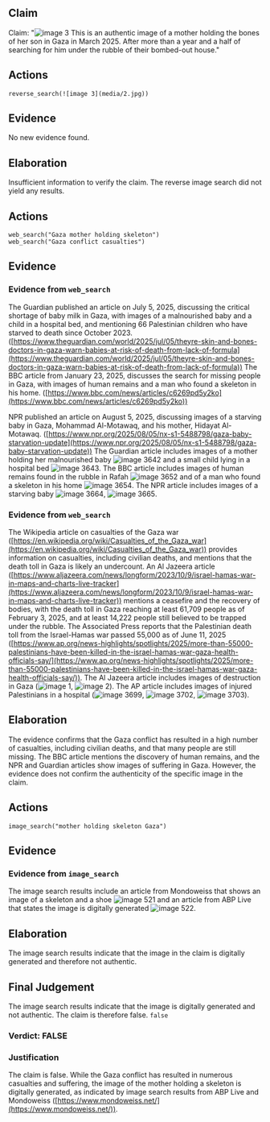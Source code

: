 ## Claim
Claim: "![image 3](media/2.jpg) This is an authentic image of a mother holding the bones of her son in Gaza in March 2025. After more than a year and a half of searching for him under the rubble of their bombed-out house."

## Actions
```
reverse_search(![image 3](media/2.jpg))
```

## Evidence
No new evidence found.

## Elaboration
Insufficient information to verify the claim. The reverse image search did not yield any results.


## Actions
```
web_search("Gaza mother holding skeleton")
web_search("Gaza conflict casualties")
```

## Evidence
### Evidence from `web_search`
The Guardian published an article on July 5, 2025, discussing the critical shortage of baby milk in Gaza, with images of a malnourished baby and a child in a hospital bed, and mentioning 66 Palestinian children who have starved to death since October 2023. ([https://www.theguardian.com/world/2025/jul/05/theyre-skin-and-bones-doctors-in-gaza-warn-babies-at-risk-of-death-from-lack-of-formula](https://www.theguardian.com/world/2025/jul/05/theyre-skin-and-bones-doctors-in-gaza-warn-babies-at-risk-of-death-from-lack-of-formula)) The BBC article from January 23, 2025, discusses the search for missing people in Gaza, with images of human remains and a man who found a skeleton in his home. ([https://www.bbc.com/news/articles/c6269pd5y2ko](https://www.bbc.com/news/articles/c6269pd5y2ko))

NPR published an article on August 5, 2025, discussing images of a starving baby in Gaza, Mohammad Al-Motawaq, and his mother, Hidayat Al-Motawaq. ([https://www.npr.org/2025/08/05/nx-s1-5488798/gaza-baby-starvation-update](https://www.npr.org/2025/08/05/nx-s1-5488798/gaza-baby-starvation-update)) The Guardian article includes images of a mother holding her malnourished baby ![image 3642](media/2025-08-23_00-29-1755908961-086406.jpg) and a small child lying in a hospital bed ![image 3643](media/2025-08-23_00-29-1755908961-605074.jpg). The BBC article includes images of human remains found in the rubble in Rafah ![image 3652](media/2025-08-23_00-29-1755908966-095005.jpg) and of a man who found a skeleton in his home ![image 3654](media/2025-08-23_00-29-1755908967-345562.jpg). The NPR article includes images of a starving baby ![image 3664](media/2025-08-23_00-29-1755908984-236360.jpg), ![image 3665](media/2025-08-23_00-29-1755908984-776978.jpg).


### Evidence from `web_search`
The Wikipedia article on casualties of the Gaza war ([https://en.wikipedia.org/wiki/Casualties_of_the_Gaza_war](https://en.wikipedia.org/wiki/Casualties_of_the_Gaza_war)) provides information on casualties, including civilian deaths, and mentions that the death toll in Gaza is likely an undercount. An Al Jazeera article ([https://www.aljazeera.com/news/longform/2023/10/9/israel-hamas-war-in-maps-and-charts-live-tracker](https://www.aljazeera.com/news/longform/2023/10/9/israel-hamas-war-in-maps-and-charts-live-tracker)) mentions a ceasefire and the recovery of bodies, with the death toll in Gaza reaching at least 61,709 people as of February 3, 2025, and at least 14,222 people still believed to be trapped under the rubble. The Associated Press reports that the Palestinian death toll from the Israel-Hamas war passed 55,000 as of June 11, 2025 ([https://www.ap.org/news-highlights/spotlights/2025/more-than-55000-palestinians-have-been-killed-in-the-israel-hamas-war-gaza-health-officials-say/](https://www.ap.org/news-highlights/spotlights/2025/more-than-55000-palestinians-have-been-killed-in-the-israel-hamas-war-gaza-health-officials-say/)). The Al Jazeera article includes images of destruction in Gaza (![image 1](media/0.jpg), ![image 2](media/1.jpg)). The AP article includes images of injured Palestinians in a hospital (![image 3699](media/2025-08-23_00-34-1755909269-966426.jpg), ![image 3702](media/2025-08-23_00-34-1755909270-858988.jpg), ![image 3703](media/2025-08-23_00-34-1755909271-182756.jpg)).


## Elaboration
The evidence confirms that the Gaza conflict has resulted in a high number of casualties, including civilian deaths, and that many people are still missing. The BBC article mentions the discovery of human remains, and the NPR and Guardian articles show images of suffering in Gaza. However, the evidence does not confirm the authenticity of the specific image in the claim.


## Actions
```
image_search("mother holding skeleton Gaza")
```

## Evidence
### Evidence from `image_search`
The image search results include an article from Mondoweiss that shows an image of a skeleton and a shoe ![image 521](media/2025-07-18_21-09-1752872963-187249.jpg) and an article from ABP Live that states the image is digitally generated ![image 522](media/2025-07-18_21-09-1752872965-457640.jpg).


## Elaboration
The image search results indicate that the image in the claim is digitally generated and therefore not authentic.


## Final Judgement
The image search results indicate that the image is digitally generated and not authentic. The claim is therefore false. `false`

### Verdict: FALSE

### Justification
The claim is false. While the Gaza conflict has resulted in numerous casualties and suffering, the image of the mother holding a skeleton is digitally generated, as indicated by image search results from ABP Live and Mondoweiss ([https://www.mondoweiss.net/](https://www.mondoweiss.net/)).

